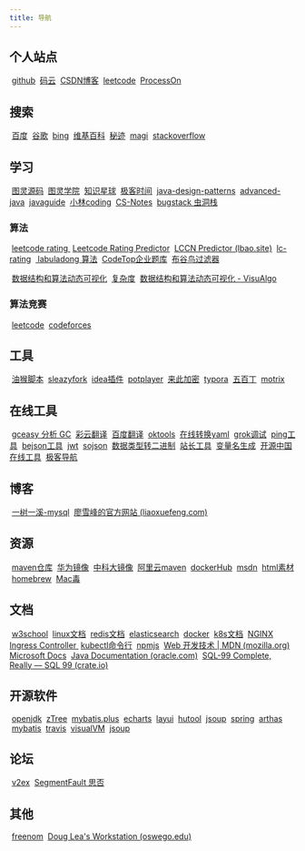 ```yaml
---
title: 导航
---
```


## 个人站点
&nbsp;[github](https://github.com/db117) 
&nbsp;[码云](https://gitee.com/db117)
&nbsp;[CSDN博客](https://blog.csdn.net/weixin_38761297)
&nbsp;[leetcode](https://leetcode-cn.com/u/db117/)
&nbsp;[ProcessOn](https://www.processon.com/u/5aaa7a7ee4b0a84684088ded)


## 搜索
&nbsp;[百度](https://www.baidu.com/)
&nbsp;[谷歌](https://www.google.com/)
&nbsp;[bing](https://cn.bing.com/)
&nbsp;[维基百科](https://zh.wikipedia.org)
&nbsp;[秘迹](https://mijisou.com)
&nbsp;[magi]( https://magi.com/)
&nbsp;[stackoverflow](https://stackoverflow.com)

## 学习
&nbsp;[图灵源码](http://git.tulingxueyuan.cn/user/login)
&nbsp;[图灵学院](https://www.tulingxueyuan.cn/)
&nbsp;[知识星球](https://wx.zsxq.com/)
&nbsp;[极客时间](https://time.geekbang.org/)
&nbsp;[java-design-patterns](https://java-design-patterns.com/zh/)
&nbsp;[advanced-java](https://doocs.github.io/advanced-java/#/)
&nbsp;[javaguide](https://javaguide.cn/)
&nbsp;[小林coding](https://xiaolincoding.com/)
&nbsp;[CS-Notes](https://cyc2018.xyz/)
&nbsp;[bugstack 虫洞栈](https://bugstack.cn/)

### 算法
&nbsp;[leetcode rating ](https://zerotrac.github.io/leetcode_problem_rating/#/)
&nbsp;[Leetcode Rating Predictor](https://lcpredictor.herokuapp.com/)
&nbsp;[LCCN Predictor (lbao.site)](https://lccn.lbao.site/)
&nbsp;[lc-rating](https://huxulm.github.io/lc-rating/)
&nbsp;[ labuladong 算法]( https://labuladong.gitee.io/algo/)
&nbsp;[CodeTop企业题库](https://codetop.cc/#/home)
&nbsp;[布谷鸟过滤器](http://www.lkozma.net/cuckoo_hashing_visualization/)

&nbsp;[数据结构和算法动态可视化](https://www.cs.usfca.edu/~galles/visualization/Algorithms.html)
&nbsp;[复杂度](http://cooervo.github.io/Algorithms-DataStructures-BigONotation/index.html)
&nbsp;[数据结构和算法动态可视化 - VisuAlgo](https://visualgo.net/zh)

### 算法竞赛
&nbsp;[leetcode](https://leetcode-cn.com/u/db117/)
&nbsp;[codeforces](https://codeforces.com/)

## 工具
&nbsp;[油猴脚本](https://greasyfork.org/zh-CN/scripts)
&nbsp;[sleazyfork](https://sleazyfork.org/zh-CN/scripts)
&nbsp;[idea插件](http://plugins.jetbrains.com/)
&nbsp;[potplayer](https://potplayer.daum.net/?lang=zh_CN)
&nbsp;[来此加密](https://letsencrypt.osfipin.com/)
&nbsp;[typora](https://typora.io/)
&nbsp;[五百丁](https://www.500d.me/)
&nbsp;[motrix](https://motrix.app/)


## 在线工具
&nbsp;[gceasy 分析 GC](https://gceasy.io/)
&nbsp;[彩云翻译]( https://fanyi.caiyunapp.com/#/ )
&nbsp;[百度翻译](https://fanyi.baidu.com/)
&nbsp;[oktools](https://oktools.net/)
&nbsp;[在线转换yaml](https://www.toyaml.com/index.html)
&nbsp;[grok调试](http://grokdebug.herokuapp.com/)
&nbsp;[ping工具](http://port.ping.pe/)
&nbsp;[bejson工具](https://www.bejson.com/)
&nbsp;[jwt](https://jwt.io/)
&nbsp;[sojson](https://www.sojson.com/)
&nbsp;[数据类型转二进制](http://www.binaryconvert.com/index.html)
&nbsp;[站长工具](http://tool.chinaz.com/)
&nbsp;[变量名生成](https://unbug.github.io/codelf/)
&nbsp;[开源中国在线工具](http://tool.oschina.net/)
&nbsp;[极客导航](https://www.jikedaohang.com)

## 博客
&nbsp;[一树一溪-mysql](https://www.bigspring.cn/)
&nbsp;[廖雪峰的官方网站 (liaoxuefeng.com)](https://www.liaoxuefeng.com/)


## 资源
&nbsp;[maven仓库](https://mvnrepository.com/)
&nbsp;[华为镜像](https://mirrors.huaweicloud.com/)
&nbsp;[中科大镜像](http://mirrors.ustc.edu.cn/)
&nbsp;[阿里云maven](https://maven.aliyun.com/mvn/guide)
&nbsp;[dockerHub](https://hub.docker.com/)
&nbsp;[msdn](https://msdn.itellyou.cn/)
&nbsp;[html素材](http://www.htmlsucai.com)
&nbsp;[homebrew](https://brew.sh/)
&nbsp;[Mac毒 ](https://www.macdo.cn/)

## 文档
&nbsp;[w3school](https://www.w3school.com.cn/)
&nbsp;[linux文档](http://man.linuxde.net/)
&nbsp;[redis文档](http://www.redis.cn/commands.html)
&nbsp;[elasticsearch](https://www.elastic.co/guide/cn/elasticsearch/guide/current/index.html)
&nbsp;[docker](https://docs.docker.com/engine/reference/commandline/docker/)
&nbsp;[k8s文档](https://kubernetes.io/zh/docs/home/)
&nbsp;[NGINX Ingress Controller ](https://kubernetes.github.io/ingress-nginx/)
&nbsp;[kubectl命令行](https://kubernetes.io/docs/reference/generated/kubectl/kubectl-commands)
&nbsp;[npmjs](https://docs.npmjs.com/)
&nbsp;[Web 开发技术 | MDN (mozilla.org)](https://developer.mozilla.org/zh-CN/docs/Web)
&nbsp;[ Microsoft Docs](https://docs.microsoft.com/zh-cn/)
&nbsp;[Java Documentation (oracle.com)](https://docs.oracle.com/en/java/index.html)
&nbsp;[SQL-99 Complete, Really — SQL 99 (crate.io)](https://crate.io/docs/sql-99/en/latest/index.html)

## 开源软件
&nbsp;[openjdk](http://openjdk.java.net/)
&nbsp;[zTree](http://www.treejs.cn/v3/main.php#_zTreeInfo)
&nbsp;[mybatis.plus](https://baomidou.com/)
&nbsp;[echarts](https://echarts.baidu.com/index.html)
&nbsp;[layui](https://www.layui.com/)
&nbsp;[hutool](https://hutool.cn/docs/#/)
&nbsp;[jsoup](https://jsoup.org/)
&nbsp;[spring](http://spring.io/)
&nbsp;[arthas](https://alibaba.github.io/arthas/index.html)
&nbsp;[mybatis](https://blog.mybatis.org/)
&nbsp;[travis](https://travis-ci.org)
&nbsp;[visualVM](https://visualvm.github.io/?Java_VisualVM)
&nbsp;[jsoup](https://jsoup.org/)

## 论坛
&nbsp;[v2ex](https://www.v2ex.com/)
&nbsp;[SegmentFault 思否](https://segmentfault.com/)

## 其他
&nbsp;[freenom](https://www.freenom.com/)
&nbsp;[Doug Lea's Workstation (oswego.edu)](http://gee.cs.oswego.edu/)

